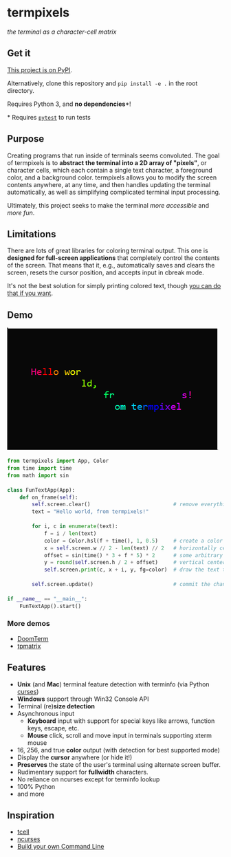 # termpixels
*the terminal as a character-cell matrix*

## Get it
[This project is on PyPI][pypi].

Alternatively, clone this repository and `pip install -e .` in the root directory.

Requires Python 3, and **no dependencies**\*!

\* Requires [`pytest`](https://pypi.org/project/pytest/) to run tests

## Purpose
Creating programs that run inside of terminals seems convoluted. The goal of termpixels is to **abstract the terminal into a 2D array of "pixels"**, or character cells, which each contain a single text character, a foreground color, and a background color. termpixels allows you to modify the screen contents anywhere, at any time, and then handles updating the terminal automatically, as well as simplifying complicated terminal input processing.

Ultimately, this project seeks to make the terminal *more accessible* and *more fun*.

## Limitations
There are lots of great libraries for coloring terminal output. This one is **designed for full-screen applications** that completely control the contents of the screen. That means that it, e.g., automatically saves and clears the screen, resets the cursor position, and accepts input in cbreak mode. 

It's not the best solution for simply printing colored text, though [you can do that if you want][text coloring].

## Demo
![Demo gif](fun-text.gif)
```python
from termpixels import App, Color
from time import time
from math import sin

class FunTextApp(App):
    def on_frame(self):
        self.screen.clear()                           # remove everything from the screen
        text = "Hello world, from termpixels!"
        
        for i, c in enumerate(text):
            f = i / len(text)
            color = Color.hsl(f + time(), 1, 0.5)     # create a color from a hue value
            x = self.screen.w // 2 - len(text) // 2   # horizontally center the text
            offset = sin(time() * 3 + f * 5) * 2      # some arbitrary math
            y = round(self.screen.h / 2 + offset)     # vertical center with an offset
            self.screen.print(c, x + i, y, fg=color)  # draw the text to the screen buffer
        
        self.screen.update()                          # commit the changes to the screen

if __name__ == "__main__":
    FunTextApp().start()
```

### More demos
* [DoomTerm](https://github.com/loganzartman/doomterm)
* [tpmatrix](https://github.com/loganzartman/tpmatrix)

## Features
* **Unix** (and **Mac**) terminal feature detection with terminfo (via Python [curses][python-curses])
* **Windows** support through Win32 Console API
* Terminal (re)**size detection**
* Asynchronous input
	* **Keyboard** input with support for special keys like arrows, function keys, escape, etc.
	* **Mouse** click, scroll and move input in terminals supporting xterm mouse
* 16, 256, and true **color** output (with detection for best supported mode)
* Display the **cursor** anywhere (or hide it!)
* **Preserves** the state of the user's terminal using alternate screen buffer.
* Rudimentary support for **fullwidth** characters.
* No reliance on ncurses except for terminfo lookup
* 100% Python
* and more

## Inspiration
* [tcell][tcell]
* [ncurses][ncurses]
* [Build your own Command Line][byocl]

[python-curses]: https://docs.python.org/3/howto/curses.html
[tcell]: https://github.com/gdamore/tcell
[ncurses]: https://www.gnu.org/software/ncurses/
[pypi]: https://pypi.org/project/termpixels/
[byocl]: http://www.lihaoyi.com/post/BuildyourownCommandLinewithANSIescapecodes.html
[text coloring]: https://github.com/loganzartman/termpixels/blob/master/termpixels/examples/simple_text_coloring.py

